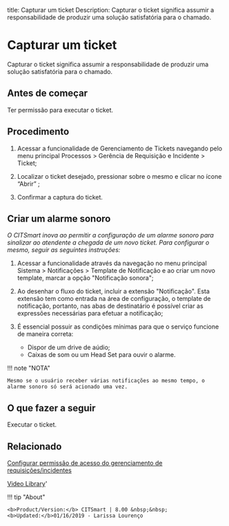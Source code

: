 title: Capturar um ticket
Description: Capturar o ticket significa assumir a responsabilidade de produzir uma solução satisfatória para o chamado. 
# Capturar um ticket

Capturar o ticket significa assumir a responsabilidade de produzir uma solução satisfatória para o chamado.

Antes de começar
----------------

Ter permissão para executar o ticket.

Procedimento
------------

1.  Acessar a funcionalidade de Gerenciamento de Tickets navegando pelo menu
    principal Processos \> Gerência de Requisição e Incidente \> Ticket;

2.  Localizar o ticket desejado, pressionar sobre o mesmo e clicar no ícone
    “Abrir” ;

3.  Confirmar a captura do ticket.

Criar um alarme sonoro
-----------------------

*O CITSmart inova ao permitir a configuração de um alarme sonoro para sinalizar ao atendente a chegada de um novo ticket. Para configurar o mesmo, seguir as seguintes instruções:*

1. Acessar a funcionalidade através da navegação no menu principal Sistema > Notificações > Template de Notificação e ao criar um novo template, marcar a opção "Notificação sonora";

2. Ao desenhar o fluxo do ticket, incluir a extensão "Notificação". Esta extensão tem como entrada na área de configuração, o template de notificação, portanto, nas abas de destinatário é possível criar as expressões necessárias para efetuar a notificação;

3. É essencial possuir as condições mínimas para que o serviço funcione de maneira correta:

   - Dispor de um drive de aúdio;
   - Caixas de som ou um Head Set para ouvir o alarme.
   
!!! note "NOTA"

    Mesmo se o usuário receber várias notificações ao mesmo tempo, o alarme sonoro só será acionado uma vez.

O que fazer a seguir
------------------------

Executar o ticket.

Relacionado
-----------

[Configurar permissão de acesso do gerenciamento de requisições/incidentes](/pt-br/citsmart-platform-8/processes/tickets/configuration/access-ticket-management.html)

<i class='fa fa-youtube-play  fa-2x' style='color:#97ce17;vertical-align: middle;'> </i> [Video Library](https://www.youtube.com/playlist?list=PLB5qK2uzf2ROn4Xs6UdH84Ujzta2iJ6Ei)'

!!! tip "About"

    <b>Product/Version:</b> CITSmart | 8.00 &nbsp;&nbsp;
    <b>Updated:</b>01/16/2019 - Larissa Lourenço

